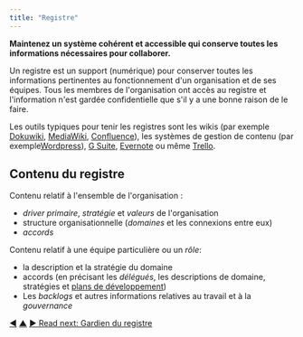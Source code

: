 ```yaml
---
title: "Registre"
---
```



<strong>Maintenez un système cohérent et accessible qui conserve toutes les informations nécessaires pour collaborer.</strong>

Un registre est un support (numérique) pour conserver toutes les informations pertinentes au fonctionnement d'un organisation et de ses équipes. Tous les membres de l'organisation ont accès au registre et l'information n'est gardée confidentielle que s'il y a une bonne raison de le faire.

Les outils typiques pour tenir les registres sont les wikis (par exemple [Dokuwiki](https://www.dokuwiki.org/), [MediaWiki](https://www.mediawiki.org/), [Confluence](https://www.atlassian.com/software/confluence)), les systèmes de gestion de contenu (par exemple[Wordpress](https://wordpress.org/)), [G Suite](https://gsuite.google.com), [Evernote](https://evernote.com/business) ou même [Trello](https://trello.com/).

## Contenu du registre

Contenu relatif à l'ensemble de l'organisation :

- <dfn data-info="Driver Primaire: Le driver primaire d'un domaine est le driver principal auquel les personnes responsables de ce domaine répondent.">driver primaire</dfn>, <dfn data-info="Stratégie: Une approche générale définissant comment créer de la valeur pour s'occuper avec succès d'un domaine.">stratégie</dfn> et <dfn data-info="Valeurs: Principes importants qui guident le comportement. A ne pas confondre avec “valeur“ (singulier) dans le contexte d'un driver.">valeurs</dfn> de l'organisation
- structure organisationnelle (<dfn data-info="Domaine: Une zone d'influence, d’activité et de prise de décisions distincte au sein d'une organisation.">domaines</dfn> et les connexions entre eux)
- <dfn data-info="Accord: Une ligne directrice, un processus ou protocole établi de le but de guider le flux de valeur.">accords</dfn>

Contenu relatif à une équipe particulière ou un <dfn data-info="Rôle: Un domaine qui est délégué à un individu, qui devient alors le porteur de rôle.">rôle</dfn>:

- la description et la stratégie du domaine
- accords (en précisant les <dfn data-info="Délégué: Un individu ou un groupe acceptant la responsabilité d'un domaine qui lui est délégué, devenant un porteur de rôle ou une équipe.">délégués</dfn>, les descriptions de domaine, stratégies et [plans de développement](development-plan.html))
- Les <dfn data-info="Backlog: Une liste (souvent priorisée)  d'éléments de travail à faire (livrables) ou de drivers en attente de traitement.">backlogs</dfn> et autres informations relatives au travail et à la <dfn data-info="Gouvernance: Le processus de fixer des objectifs et de prendre et de modifier des décisions qui guident les gens pour les atteindre.">gouvernance</dfn>

<div class="bottom-nav">
<a href="evaluation-criteria.html" title="Back to: Critères d&apos;évaluation">◀</a> <a href="defining-agreements.html" title="Up: Élaborer des accords">▲</a> <a href="logbook-keeper.html" title="">▶ Read next: Gardien du registre</a>
</div>


<script type="text/javascript">
Mousetrap.bind('g n', function() {
    window.location.href = 'logbook-keeper.html';
    return false;
});
</script>

